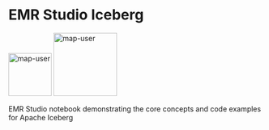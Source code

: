 # EMR Studio Iceberg

<img width="85" alt="map-user" src="https://img.shields.io/badge/views-214-green"> <img width="125" alt="map-user" src="https://img.shields.io/badge/unique visits-078-green">

EMR Studio notebook demonstrating the core concepts and code examples for Apache Iceberg
